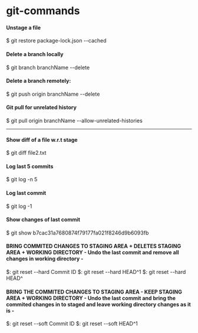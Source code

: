 # git-commands

#### Unstage a file
$ git restore package-lock.json --cached
#### Delete a branch locally
$ git branch branchName --delete
#### Delete a branch remotely:
$ git push origin branchName --delete
#### Git pull for unrelated history
$ git pull origin branchName --allow-unrelated-histories

-------------------------------------------------------------------------------------------

#### Show diff of a file w.r.t stage
$ git diff file2.txt

#### Log last 5 commits
$ git log -n 5

#### Log last commit
$ git log -1

#### Show changes of last commit
$ git show b7cac31a7680874f79177fa021f8246d9b6093fb

#### BRING COMMITED CHANGES TO STAGING AREA + DELETES STAGING AREA + WORKING DIRECTORY - Undo the last commit and remove all changes in working directory - 

$: git reset --hard Commit ID
$: git reset --hard HEAD^1 
$: git reset --hard HEAD^ 



#### BRING THE COMMITED CHANGES TO STAGING AREA - KEEP STAGING AREA + WORKING DIRECTORY - Undo the last commit and bring the commited changes in to staged and leave working directory changes as it is - 
$: git reset --soft Commit ID
$: git reset --soft HEAD^1
